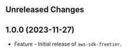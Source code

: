 Unreleased Changes
------------------

1.0.0 (2023-11-27)
------------------

* Feature - Initial release of `aws-sdk-freetier`.

